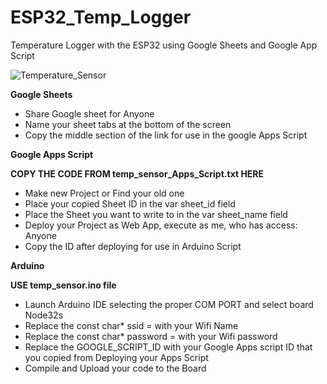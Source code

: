 # ESP32_Temp_Logger
Temperature Logger with the ESP32 using Google Sheets and Google App Script


![Temperature_Sensor](https://github.com/Riko89/ESP32_Temp_Logger/assets/39813738/500f0102-f4de-4e3b-b66f-41a8d54992e6)

**Google Sheets**
* Share Google sheet for Anyone
* Name your sheet tabs at the bottom of the screen
* Copy the middle section of the link for use in the google Apps Script

**Google Apps Script**

**COPY THE CODE FROM temp_sensor_Apps_Script.txt HERE**
* Make new Project or Find your old one
* Place your copied Sheet ID in the var sheet_id field
* Place the Sheet you want to write to in the 
var sheet_name field
* Deploy your Project as Web App, execute as me, 
who has access: Anyone
* Copy the ID after deploying for use in Arduino Script

**Arduino**

**USE temp_sensor.ino file**
* Launch Arduino IDE selecting the proper COM PORT and select board Node32s
* Replace the const char* ssid = with your Wifi Name
* Replace the const char* password = with your Wifi password
* Replace the GOOGLE_SCRIPT_ID with your Google Apps script ID that you copied from Deploying your Apps Script
* Compile and Upload your code to the Board
